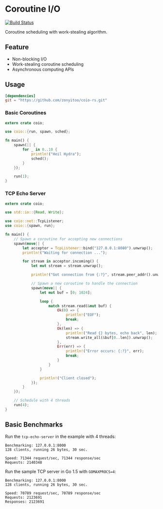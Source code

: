 # Coroutine I/O

[![Build Status](https://img.shields.io/travis/zonyitoo/coio-rs.svg)](https://travis-ci.org/zonyitoo/coio-rs)

Coroutine scheduling with work-stealing algorithm.

## Feature

* Non-blocking I/O
* Work-stealing coroutine scheduling
* Asynchronous computing APIs

## Usage

```toml
[dependencies]
git = "https://github.com/zonyitoo/coio-rs.git"
```

### Basic Coroutines

```rust
extern crate coio;

use coio::{run, spawn, sched};

fn main() {
    spawn(|| {
        for _ in 0..10 {
            println!("Heil Hydra");
            sched();
        }
    });

    run(1);
}
```

### TCP Echo Server

```rust
extern crate coio;

use std::io::{Read, Write};

use coio::net::TcpListener;
use coio::{spawn, run};

fn main() {
    // Spawn a coroutine for accepting new connections
    spawn(move|| {
        let acceptor = TcpListener::bind("127.0.0.1:8080").unwrap();
        println!("Waiting for connection ...");

        for stream in acceptor.incoming() {
            let mut stream = stream.unwrap();

            println!("Got connection from {:?}", stream.peer_addr().unwrap());

            // Spawn a new coroutine to handle the connection
            spawn(move|| {
                let mut buf = [0; 1024];

                loop {
                    match stream.read(&mut buf) {
                        Ok(0) => {
                            println!("EOF");
                            break;
                        },
                        Ok(len) => {
                            println!("Read {} bytes, echo back", len);
                            stream.write_all(&buf[0..len]).unwrap();
                        },
                        Err(err) => {
                            println!("Error occurs: {:?}", err);
                            break;
                        }
                    }
                }

                println!("Client closed");
            });
        }
    });

    // Schedule with 4 threads
    run(4);
}
```

## Basic Benchmarks

Run the `tcp-echo-server` in the example with 4 threads:

```
Benchmarking: 127.0.0.1:8000
128 clients, running 26 bytes, 30 sec.

Speed: 71344 request/sec, 71344 response/sec
Requests: 2140348
```

Run the sample TCP server in Go 1.5 with `GOMAXPROCS=4`:

```
Benchmarking: 127.0.0.1:8000
128 clients, running 26 bytes, 30 sec.

Speed: 70789 request/sec, 70789 response/sec
Requests: 2123691
Responses: 2123691
```
